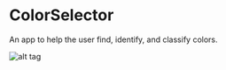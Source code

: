 # ColorSelector
An app to help the user find, identify, and classify colors.

![alt tag](https://raw.github.com/dhua20/ColorSelector/blob/master/screenshots/Screenshot_2015-04-25-01-13-37.png)

